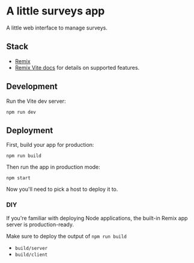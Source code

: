 # A little surveys app
A little web interface to manage surveys.

## Stack
- [Remix](https://remix.run/)
- [Remix Vite docs](https://remix.run/docs/en/main/future/vite) for details on supported features.

## Development

Run the Vite dev server:

```shellscript
npm run dev
```

## Deployment

First, build your app for production:

```shellscript
npm run build
```

Then run the app in production mode:

```shellscript
npm start
```
Now you'll need to pick a host to deploy it to.

### DIY

If you're familiar with deploying Node applications, the built-in Remix app server is production-ready.

Make sure to deploy the output of `npm run build`

- `build/server`
- `build/client`
